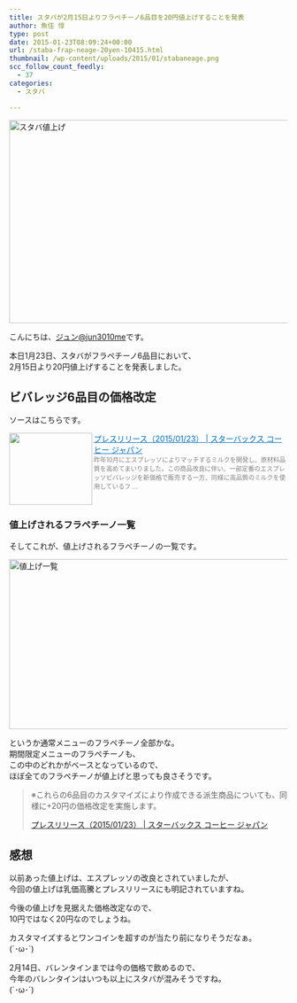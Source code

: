 ```yaml
---
title: スタバが2月15日よりフラペチーノ6品目を20円値上げすることを発表
author: 魚住 惇
type: post
date: 2015-01-23T08:09:24+00:00
url: /staba-frap-neage-20yen-10415.html
thumbnail: /wp-content/uploads/2015/01/stabaneage.png
scc_follow_count_feedly:
  - 37
categories:
  - スタバ

---
```

<img decoding="async" loading="lazy" src="/wp-content/uploads/2015/01/stabaneage.png" alt="スタバ値上げ" title="stabaneage.png" border="0" width="600" height="367" /><!--more-->

こんにちは、[ジュン@jun3010me][1]です。

本日1月23日、スタバがフラペチーノ6品目において、  
2月15日より20円値上げすることを発表しました。

## ビバレッジ6品目の価格改定

ソースはこちらです。

<a href="http://www.starbucks.co.jp/press_release/pr2014-1137.php" target="_blank"><img decoding="async" loading="lazy" class="alignleft" align="left" border="0" src="http://capture.heartrails.com/150x130/shadow?http://www.starbucks.co.jp/press_release/pr2014-1137.php" alt="" width="150" height="130" /></a><a style="color:#0070C5;" href="http://www.starbucks.co.jp/press_release/pr2014-1137.php" target="_blank">プレスリリース（2015/01/23） | スターバックス コーヒー ジャパン</a><a href="http://b.hatena.ne.jp/entry/http://www.starbucks.co.jp/press_release/pr2014-1137.php" target="_blank"><img decoding="async" border="0" src="http://b.hatena.ne.jp/entry/image/http://www.starbucks.co.jp/press_release/pr2014-1137.php" alt="" /></a>  
<span style="color: #808080;font-size: 80%;">昨年10月にエスプレッソによりマッチするミルクを開発し、原材料品質を高めてまいりました。この商品改良に伴い、一部定番のエスプレッソビバレッジを新価格で販売する一方、同様に高品質のミルクを使用しているフ &#8230;</span><br style="clear:both;" />

### 値上げされるフラペチーノ一覧

そしてこれが、値上げされるフラペチーノの一覧です。

<img decoding="async" loading="lazy" src="/wp-content/uploads/2015/01/neageitiran.png" alt="値上げ一覧" title="neageitiran.png" border="0" width="600" height="307" /> 

というか通常メニューのフラペチーノ全部かな。  
期間限定メニューのフラペチーノも、  
この中のどれかがベースとなっているので、  
<span class="mky">ほぼ全てのフラペチーノが値上げ</span>と思っても良さそうです。

> ※これらの6品目のカスタマイズにより作成できる派生商品についても、同様に+20円の価格改定を実施します。
> 
> <p class="origin">
>   <a href="http://www.starbucks.co.jp/press_release/pr2014-1137.php" target="new">プレスリリース（2015/01/23） | スターバックス コーヒー ジャパン</a>
> </p>

## 感想

以前あった値上げは、エスプレッソの改良とされていましたが、  
今回の値上げは乳価高騰とプレスリリースにも明記されていますね。

今後の値上げを見据えた価格改定なので、  
10円ではなく20円なのでしょうね。

カスタマイズするとワンコインを超すのが当たり前になりそうだなぁ。  
(´･ω･\`)

2月14日、バレンタインまでは今の価格で飲めるので、  
今年のバレンタインはいつも以上にスタバが混みそうですね。  
(\`･ω･´)

 [1]: https://twitter.com/jun3010me